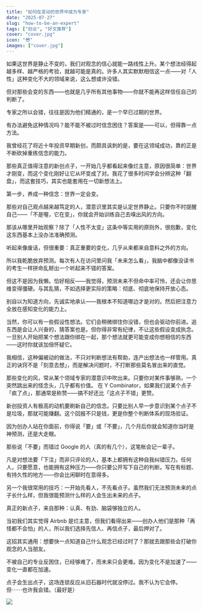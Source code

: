 ```yaml
---
title: "如何在变动的世界中成为专家"
date: "2025-07-27"
slug: "how-to-be-an-expert"
tags: ["创业", "好文推荐"]
cover: "cover.jpg"
icon: "😎"
images: ["cover.jpg"]
---
```

如果这世界是静止不变的，我们对观念的信心就能一路线性上升。某个想法经得起越多样、越严格的考验，就越可能是真的。许多人其实默默相信这一点——对「人性」这种变化不大的领域来说，这么想或许没错。



但对那些会变的东西——也就是几乎所有其他事物——你就不能再这样信任自己的判断了。



专家之所以会错，往往是因为他们精通的，是一个早已过期的世界。



有办法避免这种情况吗？能不能不被过时信念困住？答案是——可以，但得靠一点方法。



我曾经花了将近十年投资早期新创，而颇具讽刺的是，要在这领域成功，靠的正是不断砍掉重练信念的能力。



那些真正值得注意的新创点子，一开始几乎都看起来像烂主意，原因很简单：世界才刚变，而这个变化刚好让它从坏变成了对。我花了很多时间学会分辨这种「翻盘」，而这套技巧，其实也能套用在一切新想法上。



第一步，养成一种信念：世界一定会变。



那些对自己观点越来越笃定的人，潜意识里其实是认定世界静止。只要你不时提醒自己——「不是喔，它在变」，你就会开始训练自己去嗅出风的方向。



那该从哪里开始观察？除了「人性不太变」这条中等实用的原则外，很抱歉，变化这东西基本上没办法准确预测。



听起来像废话，但很重要：真正重要的变化，几乎从来都来自意料之外的方向。



所以我乾脆放弃预测。每次有人在访问里问我「未来怎么看」，我脑中都像没读书的考生一样拼命乱掰出一个听起来不错的答案。



但这不是因为我懒。恰好相反——我觉得，预测未来不但命中率可怜，还会让你思维变得僵硬。与其乱猜，不如选择更实际的策略：彻底、彻底地保持开放心态。



别自以为知道方向，先诚实地承认——我根本不知道哪边才是对的。然后把注意力全放在感知变化的能力上。



当然，你可以有一些假设性想法。它们会稍微绑住你没错，但也会驱动你前进。追东西是会让人兴奋的，猜答案也是。但你得非常有纪律，不让这些假设变成执念。
一旦别人开始把某个想法跟你绑在一起，那个想法就更可能变成你想相信的东西——这时你就该加倍怀疑它。



我相信，这种偏被动的做法，不只对判断想法有帮助，连产出想法也一样管用。真正的诀窍不是「刻意去想」，而是解决问题时，不打断那些莫名冒出来的直觉。



那些变化的风，常从某个领域专家的潜意识中吹出来。只要你对某件事够熟，一个突然跳出来的怪念头，几乎都有价值。
在 Y Combinator，如果我们说某个点子「疯了点」，那通常是称赞——搞不好还比「这点子不错」更赞。



新创投资人有极高的动机要刷新自己的信念。只要比别人早一步意识到某个点子不是垃圾，那就可能赚翻。这个回报不只是钱，更是你整个判断体系的现场验证。



因为创办人站在你面前，你得说「要」或「不要」，几个月后你就会知道你当时是神预测，还是大走眼。



那些说「不要」而错过 Google 的人（真的有几个），这笔帐会记一辈子。



凡是对想法要「下注」而非只评论的人，基本上都拥有这种自我纠错压力。任何人，只要愿意，也能拥有这种压力——你只要公开写下自己的判断。写在有标题、有持久性的地方——你会比闲聊时在意得多。



另一个我很常用的技巧：一开始先看人，不先看点子。虽然我们无法预测未来的点子长什么样，但我很能预测什么样的人会生出未来的点子。



真正的新点子，来自那种：认真、有劲、脑袋够独立的人。



当初我们其实觉得 Airbnb 是烂主意，但我们看得出来——创办人他们是那种「再怪都不会怕」的人，所以我们选择先信人、再信点子，最后押对了。



这招其实通用：想要快一点知道自己什么观念已经过时了？那就去跟那些会打破你观念的人当朋友。



不被自己的专业反困住，已经够难了，而未来只会更难。因为变化不是加速了——变化一直都在加速。



点子会生出点子，这场连锁反应从旧石器时代就没停过。我不认为它会停。
但⋯⋯也许我会错。（最好是）




![](https://prod-files-secure.s3.us-west-2.amazonaws.com/112d0858-5090-4d34-a606-b75eb8d65fd2/46476355-9cf3-4e99-9b7a-3531bc426380/1000202064.png?X-Amz-Algorithm=AWS4-HMAC-SHA256&X-Amz-Content-Sha256=UNSIGNED-PAYLOAD&X-Amz-Credential=ASIAZI2LB4667LUIN4M7%2F20250814%2Fus-west-2%2Fs3%2Faws4_request&X-Amz-Date=20250814T053743Z&X-Amz-Expires=3600&X-Amz-Security-Token=IQoJb3JpZ2luX2VjEPX%2F%2F%2F%2F%2F%2F%2F%2F%2F%2FwEaCXVzLXdlc3QtMiJHMEUCIQDIkcB3n351%2BNeWL5PUdODmK%2FVKYvmamQoDZycol39vsgIgNAzSGFpFgJ0b1OPCayJ4pUc162LQ5aFkDuC6blUoRxoq%2FwMIPhAAGgw2Mzc0MjMxODM4MDUiDEOFosQ7WUXXWwNVkCrcA2%2FBsJ8whAe80HY0KTeGZYeVP2VHhHLIPslcC0YQDpRSOUxsVoumaWRPtrmnGGC2UYhCElaojPQQwQ7s%2FA2SSB7Dl1IhaICSL3NYmZzFTSA2%2BgE2o6o4RolCaLdLeCkdNYTpvoDDzOLalQSDKGJUOfCneuQuVQxOY%2BqQ66Yil6JTD0uMl2uiUt20TQILX3A7VkduhZQzxSnovuV8gMUlNwsbs20oiYGTgK3jkjS6xvYWdN5bqcvDf%2FYVgxixFoIOYUK%2BEMmvb7xPNKYFtwgASiKUpzOSSwkNctUuULBpdNJdtAbWLxqrh7iiI%2BhwbZ9dPpF9wR%2FBCTu0icUYaO2FXPx5yAWzZ2a96dqJ4zWqD0uTmN9schCgWihsr9AQKNx7oMF9VZXsvkMNq164iBwMv5IibRhBmn1ENCr8UZRhTNyPtvYCKXQyna4zahQyapw7k4ioO37MUtqko482vRHXrZEmsGxoDNiuTaixc%2BzbWZbc0gwLV6mdj5mOtK7fG9k%2Bufmoc2nR5IMloxN27GltBeG8Ifp22hXngMgUvd8NlfmgMjHO3OsYpVqOdJ8su2oNZAW7%2BQXLc8TvAzEoRqIuKT1nNjc5AGDDsRm65u24sLH3q31ZTcXCFphLbIDPMLjR9cQGOqUBg7aAg7NSGsQiN3pOKZNHXX8w5m3IzrmBgxhMtFh5Z%2Ffqzy6wrx9Sr8EYaSOB2VoCtmbiVfPJlJOtcv9XK9McHvTLyNVv3XQCin0T29zIZjD%2B9C5ENnMwdJ1XPLmOX5MXSMcfVPU2Np4PzIziodvxdtv1Wq1YGcDDB2OwE4B1EM7jnvMTn9Orc6K7%2BDID2qe2qU7zAj8nv2eWVoJ%2FLUzblYvpgYV0&X-Amz-Signature=8ae0df17a092186b81f6483fad1c910fdbd3a631c5554bd1c443727008051f8f&X-Amz-SignedHeaders=host&x-amz-checksum-mode=ENABLED&x-id=GetObject)

